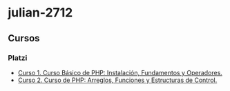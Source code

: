 # julian-2712
## Cursos
### Platzi

* [Curso 1. Curso Básico de PHP: Instalación, Fundamentos y Operadores.](https://github.com/julian-2712/Curso-1)
* [Curso 2. Curso de PHP: Arreglos, Funciones y Estructuras de Control.](https://github.com/julian-2712/Curso-2)

 